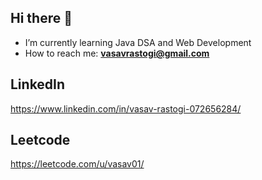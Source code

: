 ## Hi there 👋
-  I’m currently learning Java DSA and Web Development
-  How to reach me: **vasavrastogi@gmail.com**

## LinkedIn
https://www.linkedin.com/in/vasav-rastogi-072656284/

## Leetcode
https://leetcode.com/u/vasav01/
